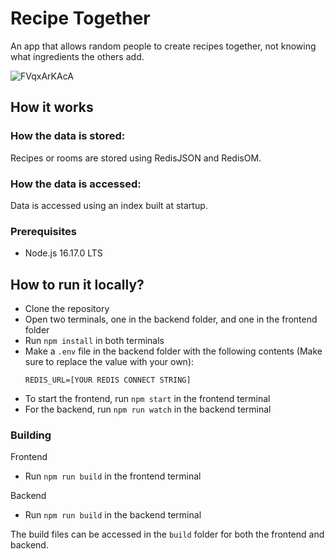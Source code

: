 # Recipe Together

An app that allows random people to create recipes together, not knowing what ingredients the others add.

![FVqxArKAcA](https://user-images.githubusercontent.com/25279396/187299771-27110bb2-ff2d-434f-8d35-8ecdeacd04c0.png)

## How it works

### How the data is stored:

Recipes or rooms are stored using RedisJSON and RedisOM.

### How the data is accessed:

Data is accessed using an index built at startup.

### Prerequisites

-   Node.js 16.17.0 LTS

## How to run it locally?

-   Clone the repository
-   Open two terminals, one in the backend folder, and one in the frontend folder
-   Run `npm install` in both terminals
-   Make a `.env` file in the backend folder with the following contents (Make sure to replace the value with your own):
    ```
    REDIS_URL=[YOUR REDIS CONNECT STRING]
    ```
-   To start the frontend, run `npm start` in the frontend terminal
-   For the backend, run `npm run watch` in the backend terminal

### Building

Frontend

-   Run `npm run build` in the frontend terminal

Backend

-   Run `npm run build` in the backend terminal

The build files can be accessed in the `build` folder for both the frontend and backend.
